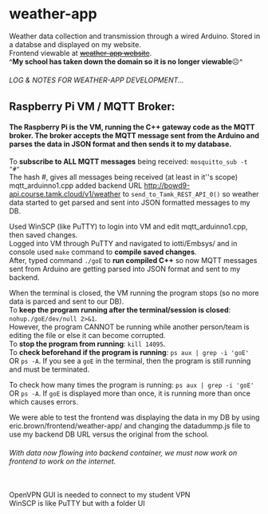 # weather-app
Weather data collection and transmission through a wired Arduino. Stored in a databse and displayed on my website.<br>
Frontend viewable at ~~[weather-app website](http://bowd9.course.tamk.cloud/)~~. <br>
^__My school has taken down the domain so it is no longer viewable__:frowning_face:^

###### LOG & NOTES FOR WEATHER-APP DEVELOPMENT... <br>


## Raspberry Pi VM / MQTT Broker: <br>

#### The Raspberry Pi is the VM, running the C++ gateway code as the MQTT broker. The broker accepts the MQTT message sent from the Arduino and parses the data in JSON format and then sends it to my database.

To **subscribe to ALL MQTT messages** being received: `mosquitto_sub -t "#"` <br>
The hash #, gives all messages being received (at least in it''s scope) <br>
mqtt_arduinno1.cpp added backend URL http://bowd9-api.course.tamk.cloud/v1/weather to `send_to_Tamk_REST_API_0()` so weather data started to get parsed and sent into JSON formatted messages to my DB. <br>

Used WinSCP (like PuTTY) to login into VM and edit mqtt_arduinno1.cpp, then saved changes. <br>
Logged into VM through PuTTY and navigated to iotti/Embsys/ and in console used `make` command to **compile saved changes**. <br>
After, typed command `./goE` to **run compiled C++** so now MQTT messages sent from Arduino are getting parsed into JSON format and sent to my backend. <br>

When the terminal is closed, the VM running the program stops (so no more data is parced and sent to our DB). <br>
To **keep the program running after the terminal/session is closed**: `nohup./goE/dev/null 2>&1`. <br>
However, the program CANNOT be running while another person/team is editing the file or else it can become corrupted.<br>
To **stop the program from running**: `kill 14095`. <br>
To **check beforehand if the program is running**: `ps aux | grep -i 'goE'` OR `ps -A`. If you see a `goE` in the terminal, then the program is still running and must be terminated. <br>

To check how many times the program is running: `ps aux | grep -i 'goE'` OR `ps -A`. If `goE` is displayed more than once, it is running more than once which causes errors. <br>

We were able to test the frontend was displaying the data in my DB by using eric.brown/frontend/weather-app/ and changing the datadummp.js file to use my backend DB URL versus the original from the school. <br>


###### With data now flowing into backend container, we must now work on frontend to work on the internet. <br>
<br>
OpenVPN GUI is needed to connect to my student VPN <br>
WinSCP is like PuTTY but with a folder UI <br>
